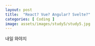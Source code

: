 ```yaml
---
layout: post
title:  "React? Vue? Angular? Svelte?"
categories: [ Coding ]
image: assets/images/study5/study5.jpg
---
```

내일 와야지
